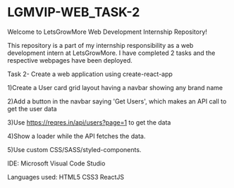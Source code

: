 # LGMVIP-WEB_TASK-2

Welcome to LetsGrowMore Web Development Internship Repository!

This repository is a part of my internship responsibility as a web development intern at LetsGrowMore. I have completed 2 tasks and the respective webpages have been deployed.

Task 2- Create a web application using create-react-app


  1)Create a User card grid layout having a navbar showing any brand name
  
  2)Add a button in the navbar saying 'Get Users', which makes an API call to get the user data
  
  3)Use https://reqres.in/api/users?page=1 to get the data
  
  4)Show a loader while the API fetches the data.
  
  5)Use custom CSS/SASS/styled-components.
  
IDE:
Microsoft Visual Code Studio


Languages used:
HTML5
CSS3
ReactJS
